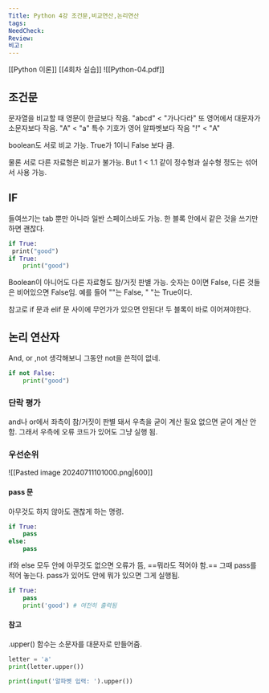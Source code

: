 ```yaml
---
Title: Python 4강 조건문,비교연산,논리연산
tags: 
NeedCheck: 
Review: 
비고:
---
```

[[Python 이론]]
[[4회차 실습]]
![[Python-04.pdf]]
## 조건문
문자열을 비교할 때 영문이 한글보다 작음.
"abcd" < "가나다라"
또 영어에서 대문자가 소문자보다 작음.
"A" < "a"
특수 기호가 영어 알파벳보다 작음
"!" < "A"

boolean도 서로 비교 가능. 
True가 1이니 False 보다 큼.

물론 서로 다른 자료형은 비교가 불가능.
But
1 < 1.1
같이 정수형과 실수형 정도는 섞어서 사용 가능.

## IF
들여쓰기는 tab 뿐만 아니라 일반 스페이스바도 가능.
한 블록 안에서 같은 것을 쓰기만하면 괜찮다.
```python
if True:
 print("good")
if True:
    print("good")
```

Boolean이 아니어도 다른 자료형도 참/거짓 판별 가능.
숫자는 0이면 False, 다른 것들은 비어있으면 False임.
예를 들어 ""는 False, " "는 True이다.

참고로 if 문과 elif 문 사이에 무언가가 있으면 안된다!
두 블록이 바로 이어져야한다.

## 논리 연산자
And, or ,not
생각해보니 그동안 not을 쓴적이 없네.
```python
if not False:
    print("good")
```

### 단락 평가
and나 or에서 좌측이 참/거짓이 판별 돼서 우측을 굳이 계산 필요 없으면 굳이 계산 안함.
그래서 우측에 오류 코드가 있어도 그냥 실행 됨.

### 우선순위
![[Pasted image 20240711101000.png|600]]

#### pass 문
아무것도 하지 않아도 괜찮게 하는 명령.
```python
if True:
    pass
else:
    pass
```
if와 else 모두 안에 아무것도 없으면 오류가 뜸, ==뭐라도 적어야 함.==
그때 pass를 적어 놓는다. 
pass가 있어도 안에 뭐가 있으면 그게 실행됨.
```python
if True:
    pass
    print('good') # 여전히 출력됨
```

#### 참고
.upper() 함수는 소문자를 대문자로 만들어줌.
```python
letter = 'a'
print(letter.upper())

print(input('알파벳 입력: ').upper())
```